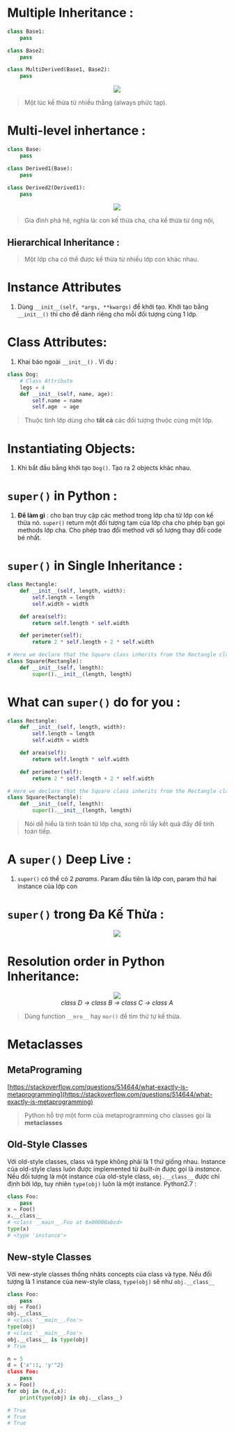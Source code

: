 # Multiple Inheritance :
```python
class Base1:
    pass

class Base2:
    pass

class MultiDerived(Base1, Base2):
    pass
```
<center><img src="https://cdn.programiz.com/sites/tutorial2program/files/MultipleInheritance.jpg"></center>

> Một lúc kế thừa từ nhiều thằng (always phức tạp).

# Multi-level inhertance :
```python
class Base:
    pass

class Derived1(Base):
    pass

class Derived2(Derived1):
    pass
```
<center><img src="https://cdn.programiz.com/sites/tutorial2program/files/MultilevelInheritance.jpg"></center>

> Gia đình phả hệ, nghĩa là: con kế thừa cha, cha kế thừa từ ông nội,

## Hierarchical Inheritance :
> Một lớp cha có thể được kế thừa từ nhiều lớp con khác nhau.

# Instance Attributes
1. Dùng ```__init__(self, *args, **kwargs)``` để khởi tạo.  Khởi tạo bằng ```__init__()``` thì cho để dành riêng cho mỗi đối tượng cùng 1 lớp.
# Class Attributes:
1. Khai báo ngoài ```__init__()``` . Ví dụ :
```python
class Dog:
	# Class Attribute
	legs = 4
	def __init__(self, name, age):
		self.name = name
		self.age  = age
```
> Thuộc tính lớp dùng cho **tất cả** các đối tượng thuộc cùng một lớp.
# Instantiating Objects:
1. Khi bắt đầu bằng khởi tạo ```Dog()```. Tạo ra 2 objects khác nhau.
# ```super()``` in Python :
1. **Để làm gì** : cho bạn truy cập các method trong lớp cha từ lớp con kế thừa nó. ```super()``` return một đối tượng tạm của lớp cha cho phép bạn gọi methods lớp cha. Cho phép trao đổi method với số lượng thay đổi code bé nhất.
# ```super()``` in Single Inheritance :
```python
class Rectangle:
    def __init__(self, length, width):
        self.length = length
        self.width = width

    def area(self):
        return self.length * self.width

    def perimeter(self):
        return 2 * self.length + 2 * self.width

# Here we declare that the Square class inherits from the Rectangle class
class Square(Rectangle):
    def __init__(self, length):
        super().__init__(length, length)
```
# What can ```super()``` do for you :
```python
class Rectangle:
    def __init__(self, length, width):
        self.length = length
        self.width = width

    def area(self):
        return self.length * self.width

    def perimeter(self):
        return 2 * self.length + 2 * self.width

# Here we declare that the Square class inherits from the Rectangle class
class Square(Rectangle):
    def __init__(self, length):
        super().__init__(length, length)
```
> Nói dễ hiểu là tính toán từ lớp cha, xong rồi lấy kết quả đấy để tính toán tiếp.
# A ```super()``` Deep Live :
1. ```super()``` có thể có 2 *params*. Param đầu tiên là lớp con, param thứ hai instance của lớp con
# ```super()``` trong Đa Kế Thừa :
<center><img src="https://files.realpython.com/media/multiple_inheritance.22fc2c1ac608.png"></center>

# Resolution order in  Python Inheritance:
<center><img src="https://media.geeksforgeeks.org/wp-content/uploads/220px-diamond_inheritance-svg.png"></center>
<center><i>class D -> class B -> class C -> class A</i></center>

> Dùng function ```__mro__``` hay ```mor()``` để  tìm thứ tự kế thừa.

# Metaclasses 
## MetaPrograming
[https://stackoverflow.com/questions/514644/what-exactly-is-metaprogramming](https://stackoverflow.com/questions/514644/what-exactly-is-metaprogramming)

> Python hỗ trợ một form của metaprogramming cho classes gọi là **metaclasses**

## Old-Style Classes
Với old-style classes, class và type không phải là 1 thứ giống nhau. Instance của old-style class luôn được implemented từ *built-in* được gọi là *instance*. Nếu đối tượng là một instance của old-style class, ```obj.__class__``` được chỉ định bởi lớp, tuy nhiên ```type(obj)``` luôn là một instance. Python2.7 :
```python
class Foo:
	pass
x = Foo()
x.__class__
# <class __main__.Foo at 0x00000abcd>
type(x)
# <type 'instance'>
```
## New-style Classes
Với new-style classes thống nhâts concepts của class và type. Nếu đối tượng là 1 instance của new-style class, ```type(obj)``` sẽ như ```obj.__class__```
```python
class Foo:
	pass
obj = Foo()
obj.__class__
# <class '__main__.Foo'>
type(obj)
# <class '__main__.Foo'>
obj.__class__ is type(obj)
# True
```
```python
n = 5
d = {'x':1, 'y'"2}
class Foo:
	pass
x = Foo()
for obj in (n,d,x):
	print(type(obj) is obj.__class__)

# True
# True
# True
```
<!--stackedit_data:
eyJoaXN0b3J5IjpbLTcxNzE3MTQwMywtMTQ2MzU3NzQ5MCw4OT
M3ODI3ODcsMzI3OTA0MTEzXX0=
-->